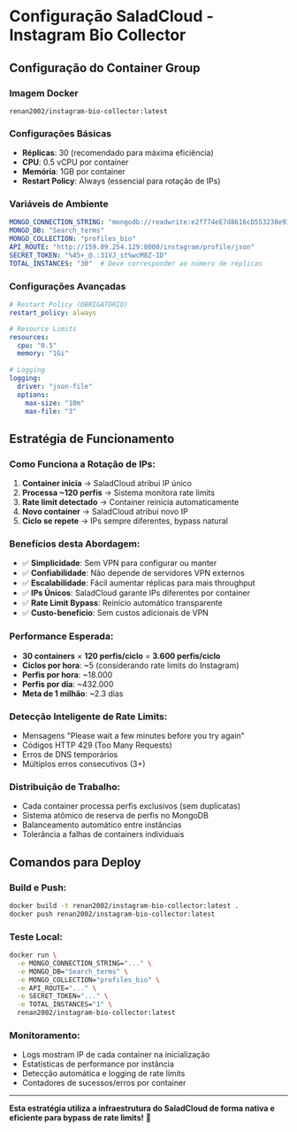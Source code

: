 # Configuração SaladCloud - Instagram Bio Collector

## Configuração do Container Group

### Imagem Docker
```
renan2002/instagram-bio-collector:latest
```

### Configurações Básicas
- **Réplicas**: 30 (recomendado para máxima eficiência)
- **CPU**: 0.5 vCPU por container
- **Memória**: 1GB por container  
- **Restart Policy**: Always (essencial para rotação de IPs)

### Variáveis de Ambiente
```yaml
MONGO_CONNECTION_STRING: "mongodb://readwrite:e2f774eE7d8616cD553238e913e501c@159.89.39.93:27018/?authSource=admin"
MONGO_DB: "Search_terms"
MONGO_COLLECTION: "profiles_bio"
API_ROUTE: "http://159.89.254.129:8000/instagram/profile/json"
SECRET_TOKEN: "%45+_@.:31VJ_st%wcM8Z-ID"
TOTAL_INSTANCES: "30"  # Deve corresponder ao número de réplicas
```

### Configurações Avançadas
```yaml
# Restart Policy (OBRIGATÓRIO)
restart_policy: always

# Resource Limits
resources:
  cpu: "0.5"
  memory: "1Gi"
  
# Logging
logging:
  driver: "json-file" 
  options:
    max-size: "10m"
    max-file: "3"
```

## Estratégia de Funcionamento

### Como Funciona a Rotação de IPs:
1. **Container inicia** → SaladCloud atribui IP único
2. **Processa ~120 perfis** → Sistema monitora rate limits
3. **Rate limit detectado** → Container reinicia automaticamente  
4. **Novo container** → SaladCloud atribui novo IP
5. **Ciclo se repete** → IPs sempre diferentes, bypass natural

### Benefícios desta Abordagem:
- ✅ **Simplicidade**: Sem VPN para configurar ou manter
- ✅ **Confiabilidade**: Não depende de servidores VPN externos
- ✅ **Escalabilidade**: Fácil aumentar réplicas para mais throughput
- ✅ **IPs Únicos**: SaladCloud garante IPs diferentes por container
- ✅ **Rate Limit Bypass**: Reinício automático transparente
- ✅ **Custo-benefício**: Sem custos adicionais de VPN

### Performance Esperada:
- **30 containers** × **120 perfis/ciclo** = **3.600 perfis/ciclo**
- **Ciclos por hora**: ~5 (considerando rate limits do Instagram)
- **Perfis por hora**: ~18.000
- **Perfis por dia**: ~432.000
- **Meta de 1 milhão**: ~2.3 dias

### Detecção Inteligente de Rate Limits:
- Mensagens "Please wait a few minutes before you try again"
- Códigos HTTP 429 (Too Many Requests)
- Erros de DNS temporários
- Múltiplos erros consecutivos (3+)

### Distribuição de Trabalho:
- Cada container processa perfis exclusivos (sem duplicatas)
- Sistema atômico de reserva de perfis no MongoDB
- Balanceamento automático entre instâncias
- Tolerância a falhas de containers individuais

## Comandos para Deploy

### Build e Push:
```bash
docker build -t renan2002/instagram-bio-collector:latest .
docker push renan2002/instagram-bio-collector:latest
```

### Teste Local:
```bash
docker run \
  -e MONGO_CONNECTION_STRING="..." \
  -e MONGO_DB="Search_terms" \
  -e MONGO_COLLECTION="profiles_bio" \
  -e API_ROUTE="..." \
  -e SECRET_TOKEN="..." \
  -e TOTAL_INSTANCES="1" \
  renan2002/instagram-bio-collector:latest
```

### Monitoramento:
- Logs mostram IP de cada container na inicialização
- Estatísticas de performance por instância
- Detecção automática e logging de rate limits
- Contadores de sucessos/erros por container

---

**Esta estratégia utiliza a infraestrutura do SaladCloud de forma nativa e eficiente para bypass de rate limits!** 🚀